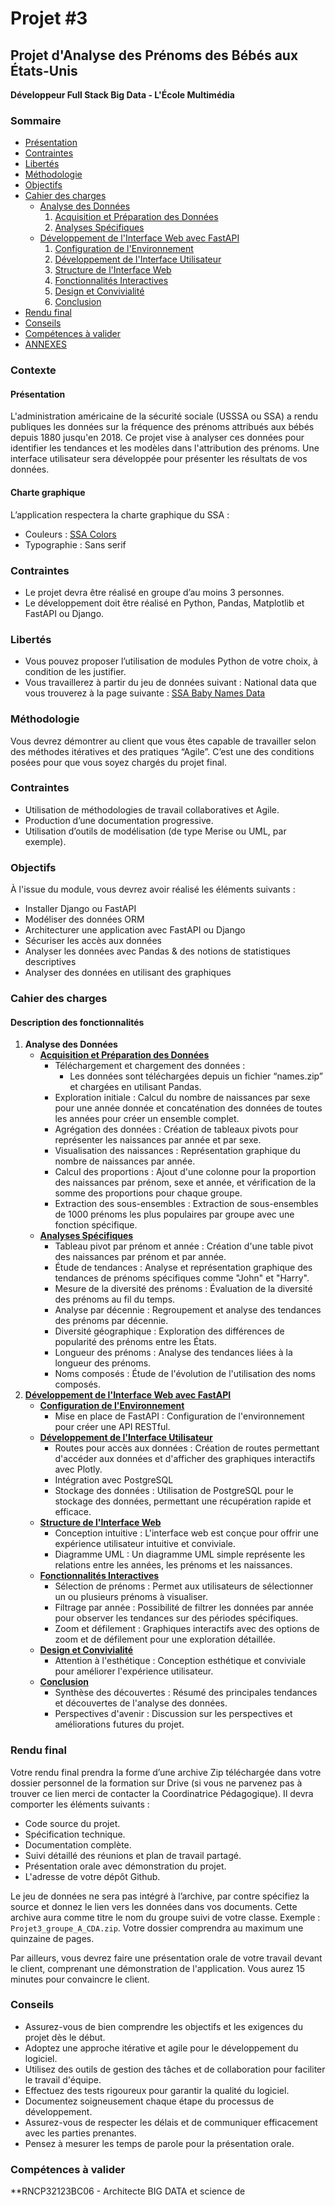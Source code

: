 # Projet #3

## Projet d'Analyse des Prénoms des Bébés aux États-Unis

**Développeur Full Stack Big Data - L'École Multimédia**

### Sommaire

- [Présentation](#présentation)
- [Contraintes](#contraintes)
- [Libertés](#libertés)
- [Méthodologie](#méthodologie)
- [Objectifs](#objectifs)
- [Cahier des charges](#cahier-des-charges)
  - [Analyse des Données](#analyse-des-données)
    1. [Acquisition et Préparation des Données](#acquisition-et-préparation-des-données)
    2. [Analyses Spécifiques](#analyses-spécifiques)
  - [Développement de l'Interface Web avec FastAPI](#développement-de-linterface-web-avec-fastapi)
    1. [Configuration de l'Environnement](#configuration-de-lenvironnement)
    2. [Développement de l'Interface Utilisateur](#développement-de-linterface-utilisateur)
    3. [Structure de l'Interface Web](#structure-de-linterface-web)
    4. [Fonctionnalités Interactives](#fonctionnalités-interactives)
    5. [Design et Convivialité](#design-et-convivialité)
    6. [Conclusion](#conclusion)
- [Rendu final](#rendu-final)
- [Conseils](#conseils)
- [Compétences à valider](#compétences-à-valider)
- [ANNEXES](#annexes)

### Contexte

#### Présentation

L'administration américaine de la sécurité sociale (USSSA ou SSA) a rendu publiques les données sur la fréquence des
prénoms attribués aux bébés depuis 1880 jusqu'en 2018. Ce projet vise à analyser ces données pour identifier les
tendances et les modèles dans l'attribution des prénoms. Une interface utilisateur sera développée pour présenter les
résultats de vos données.

#### Charte graphique

L’application respectera la charte graphique du SSA :

- Couleurs : <a href="https://coolors.co/0b4678-1976d2-e1d7cd-a26769-6d2e46" target="_blank">SSA Colors</a>
- Typographie : Sans serif

### Contraintes

- Le projet devra être réalisé en groupe d’au moins 3 personnes.
- Le développement doit être réalisé en Python, Pandas, Matplotlib et FastAPI ou Django.

### Libertés

- Vous pouvez proposer l’utilisation de modules Python de votre choix, à condition de les justifier.
- Vous travaillerez à partir du jeu de données suivant : National data que vous trouverez à la page suivante :
  <a href="https://www.ssa.gov/oact/babynames/limits.html" target="_blank">SSA Baby Names Data</a>

### Méthodologie

Vous devrez démontrer au client que vous êtes capable de travailler selon des méthodes itératives et des pratiques
“Agile”. C’est une des conditions posées pour que vous soyez chargés du projet final.

### Contraintes

- Utilisation de méthodologies de travail collaboratives et Agile.
- Production d’une documentation progressive.
- Utilisation d’outils de modélisation (de type Merise ou UML, par exemple).

### Objectifs

À l'issue du module, vous devrez avoir réalisé les éléments suivants :

- Installer Django ou FastAPI
- Modéliser des données ORM
- Architecturer une application avec FastAPI ou Django
- Sécuriser les accès aux données
- Analyser les données avec Pandas & des notions de statistiques descriptives
- Analyser des données en utilisant des graphiques

### Cahier des charges

#### Description des fonctionnalités

1. **Analyse des Données**
   - **[Acquisition et Préparation des Données](#acquisition-et-préparation-des-données)**
     - Téléchargement et chargement des données :
       - Les données sont téléchargées depuis un fichier “names.zip” et chargées en utilisant Pandas.
     - Exploration initiale : Calcul du nombre de naissances par sexe pour une année donnée et concaténation des données
       de toutes les années pour créer un ensemble complet.
     - Agrégation des données : Création de tableaux pivots pour représenter les naissances par année et par sexe.
     - Visualisation des naissances : Représentation graphique du nombre de naissances par année.
     - Calcul des proportions : Ajout d'une colonne pour la proportion des naissances par prénom, sexe et année, et
       vérification de la somme des proportions pour chaque groupe.
     - Extraction des sous-ensembles : Extraction de sous-ensembles de 1000 prénoms les plus populaires par groupe avec
       une fonction spécifique.
   - **[Analyses Spécifiques](#analyses-spécifiques)**
     - Tableau pivot par prénom et année : Création d'une table pivot des naissances par prénom et par année.
     - Étude de tendances : Analyse et représentation graphique des tendances de prénoms spécifiques comme "John" et
       "Harry".
     - Mesure de la diversité des prénoms : Évaluation de la diversité des prénoms au fil du temps.
     - Analyse par décennie : Regroupement et analyse des tendances des prénoms par décennie.
     - Diversité géographique : Exploration des différences de popularité des prénoms entre les États.
     - Longueur des prénoms : Analyse des tendances liées à la longueur des prénoms.
     - Noms composés : Étude de l'évolution de l'utilisation des noms composés.
2. **[Développement de l'Interface Web avec FastAPI](#développement-de-linterface-web-avec-fastapi)**
   - **[Configuration de l'Environnement](#configuration-de-lenvironnement)**
     - Mise en place de FastAPI : Configuration de l'environnement pour créer une API RESTful.
   - **[Développement de l'Interface Utilisateur](#développement-de-linterface-utilisateur)**
     - Routes pour accès aux données : Création de routes permettant d'accéder aux données et d'afficher des graphiques
       interactifs avec Plotly.
     - Intégration avec PostgreSQL
     - Stockage des données : Utilisation de PostgreSQL pour le stockage des données, permettant une récupération rapide
       et efficace.
   - **[Structure de l'Interface Web](#structure-de-linterface-web)**
     - Conception intuitive : L'interface web est conçue pour offrir une expérience utilisateur intuitive et conviviale.
     - Diagramme UML : Un diagramme UML simple représente les relations entre les années, les prénoms et les naissances.
   - **[Fonctionnalités Interactives](#fonctionnalités-interactives)**
     - Sélection de prénoms : Permet aux utilisateurs de sélectionner un ou plusieurs prénoms à visualiser.
     - Filtrage par année : Possibilité de filtrer les données par année pour observer les tendances sur des périodes
       spécifiques.
     - Zoom et défilement : Graphiques interactifs avec des options de zoom et de défilement pour une exploration
       détaillée.
   - **[Design et Convivialité](#design-et-convivialité)**
     - Attention à l'esthétique : Conception esthétique et conviviale pour améliorer l'expérience utilisateur.
   - **[Conclusion](#conclusion)**
     - Synthèse des découvertes : Résumé des principales tendances et découvertes de l'analyse des données.
     - Perspectives d'avenir : Discussion sur les perspectives et améliorations futures du projet.

### Rendu final

Votre rendu final prendra la forme d’une archive Zip téléchargée dans votre dossier personnel de la formation sur Drive
(si vous ne parvenez pas à trouver ce lien merci de contacter la Coordinatrice Pédagogique). Il devra comporter les
éléments suivants :

- Code source du projet.
- Spécification technique.
- Documentation complète.
- Suivi détaillé des réunions et plan de travail partagé.
- Présentation orale avec démonstration du projet.
- L'adresse de votre dépôt Github.

Le jeu de données ne sera pas intégré à l’archive, par contre spécifiez la source et donnez le lien vers les données
dans vos documents. Cette archive aura comme titre le nom du groupe suivi de votre classe. Exemple :
`Projet3_groupe_A_CDA.zip`. Votre dossier comprendra au maximum une quinzaine de pages.

Par ailleurs, vous devrez faire une présentation orale de votre travail devant le client, comprenant une démonstration
de l'application. Vous aurez 15 minutes pour convaincre le client.

### Conseils

- Assurez-vous de bien comprendre les objectifs et les exigences du projet dès le début.
- Adoptez une approche itérative et agile pour le développement du logiciel.
- Utilisez des outils de gestion des tâches et de collaboration pour faciliter le travail d'équipe.
- Effectuez des tests rigoureux pour garantir la qualité du logiciel.
- Documentez soigneusement chaque étape du processus de développement.
- Assurez-vous de respecter les délais et de communiquer efficacement avec les parties prenantes.
- Pensez à mesurer les temps de parole pour la présentation orale.

### Compétences à valider

\*\*RNCP32123BC06 - Architecte BIG DATA et science de
